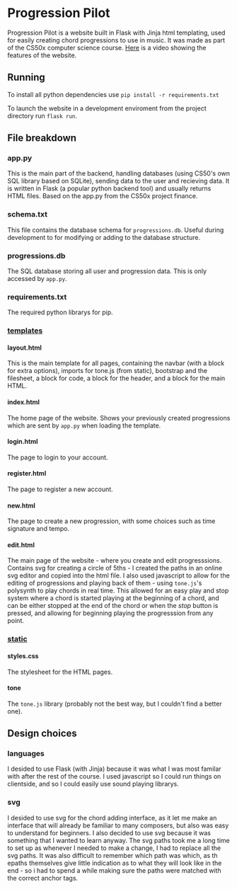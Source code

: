 # Progression Pilot
Progression Pilot is a website built in Flask with Jinja html templating, used for easily creating chord progressions to use in music. It was made as part of the CS50x computer science course. [Here](https://www.youtube.com/watch?v=Hz-QCDL7C0g) is a video showing the features of the website.

## Running
To install all python dependencies use `pip install -r requirements.txt`

To launch the website in a development enviroment from the project directory run `flask run`.

## File breakdown
### app.py
This is the main part of the backend, handling databases (using CS50's own SQL library based on SQLite), sending data to the user and recieving data. It is written in Flask (a popular python backend tool) and usually returns HTML files. Based on the app.py from the CS50x project finance.

### schema.txt
This file contains the database schema for `progressions.db`. Useful during development to for modifying or adding to the database structure.

### progressions.db
The SQL database storing all user and progression data. This is only accessed by `app.py`.

### requirements.txt
The required python librarys for pip.

### <ins>templates</ins>

#### layout.html
This is the main template for all pages, containing the navbar (with a block for extra options), imports for tone.js (from static), bootstrap and the filesheet, a block for code, a block for the header, and a block for the main HTML.

#### index.html
The home page of the website. Shows your previously created progressions which are sent by `app.py` when loading the template.

#### login.html
The page to login to your account.

#### register.html
The page to register a new account.

#### new.html
The page to create a new progression, with some choices such as time signature and tempo.

#### edit.html
The main page of the website - where you create and edit progresssions. Contains svg for creating a circle of 5ths - I created the paths in an online svg editor and copied into the html file. I also used javascript to allow for the editing of progressions and playing back of them - using `tone.js`'s polysynth to play chords in real time. This allowed for an easy play and stop system where a chord is started playing at the beginning of a chord, and can be either stopped at the end of the chord or when the *stop* button is pressed, and allowing for beginning playing the progresssion from any point.

### <ins>static</ins>

#### styles.css
The stylesheet for the HTML pages.

#### tone
The `tone.js` library (probably not the best way, but I couldn't find a better one).

## Design choices
### languages
I desided to use Flask (with Jinja) because it was what I was most familar with after the rest of the course. I used javascript so I could run things on clientside, and so I could easily use sound playing librarys.

### svg
I desided to use svg for the chord adding interface, as it let me make an interface that will already be familiar to many composers, but also was easy to understand for beginners. I also decided to use svg because it was something that I wanted to learn anyway. The svg paths took me a long time to set up as whenever I needed to make a change, I had to replace all the svg paths. It was also difficult to remember which path was which, as th epaths themselves give little indication as to what they will look like in the end - so i had to spend a while making sure the paths were matched with the correct anchor tags.
